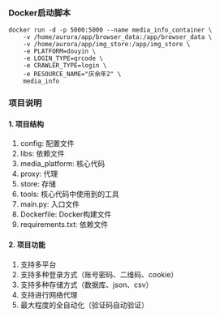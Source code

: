 
### Docker启动脚本

```
docker run -d -p 5000:5000 --name media_info_container \
    -v /home/aurora/app/browser_data:/app/browser_data \
    -v /home/aurora/app/img_store:/app/img_store \
    -e PLATFORM=douyin \
    -e LOGIN_TYPE=qrcode \
    -e CRAWLER_TYPE=login \
    -e RESOURCE_NAME="庆余年2" \
    media_info
```

### 项目说明

#### 1. 项目结构

1. config: 配置文件
2. libs: 依赖文件
3. media_platform: 核心代码
4. proxy: 代理
5. store: 存储
6. tools: 核心代码中使用到的工具
7. main.py: 入口文件
8. Dockerfile: Docker构建文件
9. requirements.txt: 依赖文件

#### 2. 项目功能
1. 支持多平台
2. 支持多种登录方式（账号密码、二维码、cookie）
3. 支持多种存储方式（数据库、json、csv）
4. 支持进行网络代理
5. 最大程度的全自动化（验证码自动验证）
